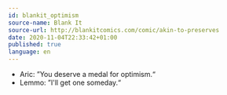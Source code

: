 ```yaml
---
id: blankit_optimism
source-name: Blank It
source-url: http://blankitcomics.com/comic/akin-to-preserves
date: 2020-11-04T22:33:42+01:00
published: true
language: en
---
```

- Aric: ”You deserve a medal for optimism.“
- Lemmo: ”I'll get one someday.“
